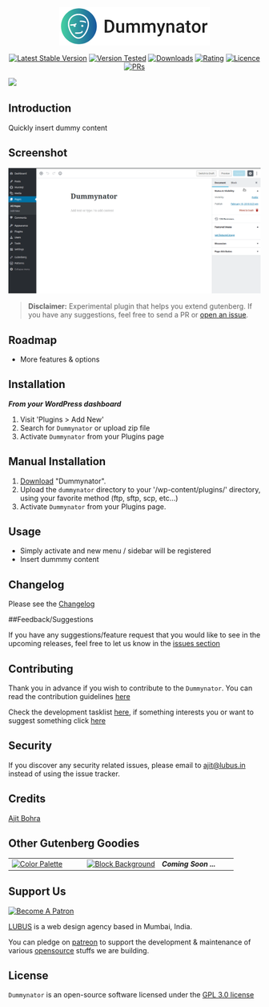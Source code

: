 <p align="center"><img src="https://raw.githubusercontent.com/lubusIN/dummynator/master/.wordpress-org/logo.png"></p>

<p align="center">
<a href="https://wordpress.org/plugins/dummynator/"><img src="https://img.shields.io/wordpress/plugin/v/dummynator.svg" alt="Latest Stable Version"></a> <a href="https://wordpress.org/plugins/dummynator/"><img src="https://img.shields.io/wordpress/v/dummynator.svg" alt="Version Tested"></a> <a href="https://wordpress.org/plugins/dummynator/"><img src="https://img.shields.io/wordpress/plugin/dt/dummynator.svg" alt="Downloads"></a> <a href="https://wordpress.org/plugins/dummynator/"><img src="https://img.shields.io/wordpress/plugin/r/dummynator.svg" alt="Rating"></a> <a href="https://wordpress.org/plugins/dummynator/"><img src="https://img.shields.io/aur/license/yaourt.svg" alt="Licence"></a>
<a href="https://github.com/lubusin/dummynator/blob/master/CONTRIBUTING.md"><img src="https://img.shields.io/badge/PRs-welcome-brightgreen.svg?style=flat-square" alt="PRs"></a>
</p>

<a href="https://lubus.in/">
<img src="https://user-images.githubusercontent.com/1039236/40877801-3fa8ccf6-66a4-11e8-8f42-19ed4e883ce9.png" />
</a>

## Introduction

Quickly insert dummy content

## Screenshot
![Plugin Screenshot](https://raw.githubusercontent.com/lubusIN/dummynator/master/.wordpress-org/screenshot-1.gif)


>**Disclaimer:** Experimental plugin that helps you extend gutenberg. If you have any suggestions, feel free to send a PR or [open an issue](https://github.com/lubusIN/dummynator/issues).

## Roadmap

- More features & options

## Installation

***From your WordPress dashboard***
 1. Visit 'Plugins > Add New'
 2. Search for `Dummynator`  or upload zip file
 3. Activate `Dummynator` from your Plugins page

## Manual Installation
 1. [Download](https://wordpress.org/plugins/dummynator/) "Dummynator".
 2. Upload the `dummynator` directory to your '/wp-content/plugins/' directory, using your favorite method (ftp, sftp, scp, etc...)
 3. Activate `Dummynator` from your Plugins page.

## Usage

- Simply activate and new menu / sidebar will be registered<br/>
- Insert dummmy content

## Changelog

Please see the [Changelog](CHANGELOG.md) 

##Feedback/Suggestions

If you have any suggestions/feature request that you would like to see in the upcoming releases, feel free to let us know in the [issues section](https://github.com/lubusIN/dummynator/issues)

## Contributing

Thank you in advance if you wish to contribute to the `Dummynator`. You can read the contribution guidelines [here](CONTRIBUTING.md)

Check the development tasklist [here](https://github.com/lubusIN/dummynator/projects/1), if something interests you or want to suggest something click [here](https://github.com/lubusIN/dummynator/issues)

## Security

If you discover any security related issues, please email to [ajit@lubus.in](mailto:ajit@lubus.com) instead of using the issue tracker.

## Credits

[Ajit Bohra](http://https://twitter.com/ajitbohra)

## Other Gutenberg Goodies
<table width="100%">
	<tr>
		<td width="33.33%">
		<a href="https://github.com/lubusIN/color-palette-block">
			<img src="https://user-images.githubusercontent.com/1039236/38085557-935d7ce8-336e-11e8-920e-dc2d46610c6a.png" alt="Color Palette"/>
			</a>
		</td>
		<td width="33.33%">
			<a href="https://github.com/lubusIN/block-background">
			<img src="https://user-images.githubusercontent.com/1039236/38365718-068c190e-38fb-11e8-8ada-a4a50cfd95d1.png" alt="Block Background"/>
			</a>
		</td>
		<td width="33.33%"><strong><i>Coming Soon ...</i></strong></td>
	</tr>
</table>

##  Support Us

<a href="https://www.patreon.com/lubus">
<img src="https://c5.patreon.com/external/logo/become_a_patron_button.png" alt="Become A Patron"/>
</a>

[LUBUS](http://lubus.in) is a web design agency based in Mumbai, India.

You can pledge on [patreon](https://www.patreon.com/lubus) to support the development & maintenance of various [opensource](https://github.com/lubusIN/) stuffs we are building.

## License

`Dummynator` is an open-source software licensed under the [GPL 3.0 license](LICENSE)
